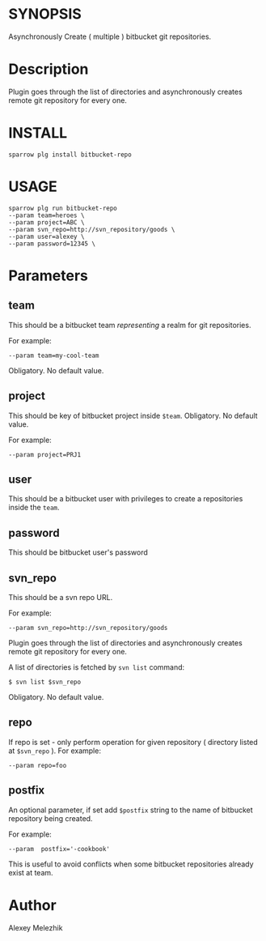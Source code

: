# SYNOPSIS

Asynchronously Create ( multiple ) bitbucket git repositories.

# Description

Plugin goes through the list of directories and asynchronously creates remote git repository for every one. 

# INSTALL

    sparrow plg install bitbucket-repo


# USAGE

    sparrow plg run bitbucket-repo 
    --param team=heroes \
    --param project=ABC \
    --param svn_repo=http://svn_repository/goods \
    --param user=alexey \
    --param password=12345 \
    

# Parameters

## team

This should be a bitbucket team  _representing_ a realm for git repositories.

For example:

    --param team=my-cool-team

Obligatory. No default value.

## project

This should be key of bitbucket project inside `$team`. Obligatory. No default value.

For example:

    --param project=PRJ1

## user

This should be a bitbucket user with privileges to create a repositories inside the `team`.

## password

This should be bitbucket user's password

## svn_repo

This should be a svn repo URL.

For example:

    --param svn_repo=http://svn_repository/goods

Plugin goes through the list of directories and asynchronously creates remote git repository for every one. 

A list of directories is fetched by `svn list` command:

    $ svn list $svn_repo 

Obligatory. No default value.

## repo

If repo is set - only perform operation for given repository ( directory listed at `$svn_repo` ). For example:

    --param repo=foo 

## postfix

An optional parameter, if set add `$postfix` string to the name of bitbucket repository being created.

For example:

    --param  postfix='-cookbook'

This is useful to avoid conflicts when some bitbucket repositories already exist at team. 

# Author

Alexey Melezhik

